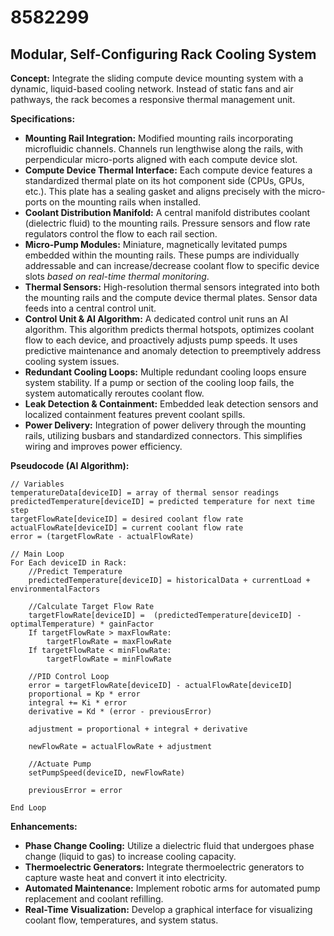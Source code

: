 # 8582299

## Modular, Self-Configuring Rack Cooling System

**Concept:** Integrate the sliding compute device mounting system with a dynamic, liquid-based cooling network. Instead of static fans and air pathways, the rack becomes a responsive thermal management unit.

**Specifications:**

*   **Mounting Rail Integration:** Modified mounting rails incorporating microfluidic channels. Channels run lengthwise along the rails, with perpendicular micro-ports aligned with each compute device slot.
*   **Compute Device Thermal Interface:** Each compute device features a standardized thermal plate on its hot component side (CPUs, GPUs, etc.). This plate has a sealing gasket and aligns precisely with the micro-ports on the mounting rails when installed.
*   **Coolant Distribution Manifold:** A central manifold distributes coolant (dielectric fluid) to the mounting rails. Pressure sensors and flow rate regulators control the flow to each rail section.
*   **Micro-Pump Modules:** Miniature, magnetically levitated pumps embedded within the mounting rails. These pumps are individually addressable and can increase/decrease coolant flow to specific device slots *based on real-time thermal monitoring*.
*   **Thermal Sensors:** High-resolution thermal sensors integrated into both the mounting rails and the compute device thermal plates. Sensor data feeds into a central control unit.
*   **Control Unit & AI Algorithm:** A dedicated control unit runs an AI algorithm. This algorithm predicts thermal hotspots, optimizes coolant flow to each device, and proactively adjusts pump speeds. It uses predictive maintenance and anomaly detection to preemptively address cooling system issues.
*   **Redundant Cooling Loops:** Multiple redundant cooling loops ensure system stability. If a pump or section of the cooling loop fails, the system automatically reroutes coolant flow.
*   **Leak Detection & Containment:** Embedded leak detection sensors and localized containment features prevent coolant spills.
*   **Power Delivery:** Integration of power delivery through the mounting rails, utilizing busbars and standardized connectors. This simplifies wiring and improves power efficiency.

**Pseudocode (AI Algorithm):**

```
// Variables
temperatureData[deviceID] = array of thermal sensor readings
predictedTemperature[deviceID] = predicted temperature for next time step
targetFlowRate[deviceID] = desired coolant flow rate
actualFlowRate[deviceID] = current coolant flow rate
error = (targetFlowRate - actualFlowRate)

// Main Loop
For Each deviceID in Rack:
    //Predict Temperature
    predictedTemperature[deviceID] = historicalData + currentLoad + environmentalFactors
    
    //Calculate Target Flow Rate
    targetFlowRate[deviceID] =  (predictedTemperature[deviceID] - optimalTemperature) * gainFactor
    If targetFlowRate > maxFlowRate:
        targetFlowRate = maxFlowRate
    If targetFlowRate < minFlowRate:
        targetFlowRate = minFlowRate
    
    //PID Control Loop
    error = targetFlowRate[deviceID] - actualFlowRate[deviceID]
    proportional = Kp * error
    integral += Ki * error
    derivative = Kd * (error - previousError)
    
    adjustment = proportional + integral + derivative
    
    newFlowRate = actualFlowRate + adjustment
    
    //Actuate Pump
    setPumpSpeed(deviceID, newFlowRate)
    
    previousError = error
    
End Loop
```

**Enhancements:**

*   **Phase Change Cooling:** Utilize a dielectric fluid that undergoes phase change (liquid to gas) to increase cooling capacity.
*   **Thermoelectric Generators:** Integrate thermoelectric generators to capture waste heat and convert it into electricity.
*   **Automated Maintenance:** Implement robotic arms for automated pump replacement and coolant refilling.
*   **Real-Time Visualization:** Develop a graphical interface for visualizing coolant flow, temperatures, and system status.